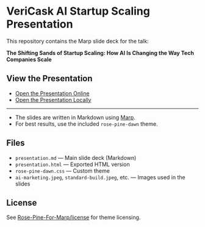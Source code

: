 # VeriCask AI Startup Scaling Presentation

This repository contains the Marp slide deck for the talk:

**The Shifting Sands of Startup Scaling: How AI Is Changing the Way Tech Companies Scale**

## View the Presentation

- [Open the Presentation Online](http://dllewellyn.github.io/AI-Tech-Scalers)
- [Open the Presentation Locally](./presentation.html)

---

- The slides are written in Markdown using [Marp](https://marp.app/).
- For best results, use the included `rose-pine-dawn` theme.

## Files
- `presentation.md` — Main slide deck (Markdown)
- `presentation.html` — Exported HTML version
- `rose-pine-dawn.css` — Custom theme
- `ai-marketing.jpeg`, `standard-build.jpeg`, etc. — Images used in the slides

## License
See [Rose-Pine-For-Marp/license](Rose-Pine-For-Marp/license) for theme licensing.
